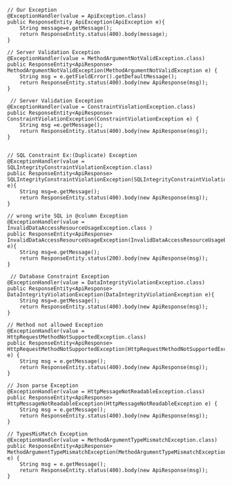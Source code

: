     // Our Exception
    @ExceptionHandler(value = ApiException.class)
    public ResponseEntity ApiException(ApiException e){
        String message=e.getMessage();
        return ResponseEntity.status(400).body(message);
    }

    // Server Validation Exception
    @ExceptionHandler(value = MethodArgumentNotValidException.class)
    public ResponseEntity<ApiResponse> MethodArgumentNotValidException(MethodArgumentNotValidException e) {
        String msg = e.getFieldError().getDefaultMessage();
        return ResponseEntity.status(400).body(new ApiResponse(msg));
    }
    
     // Server Validation Exception
    @ExceptionHandler(value = ConstraintViolationException.class)
    public ResponseEntity<ApiResponse> ConstraintViolationException(ConstraintViolationException e) {
        String msg =e.getMessage();
        return ResponseEntity.status(400).body(new ApiResponse(msg));
    }


    // SQL Constraint Ex:(Duplicate) Exception
    @ExceptionHandler(value = SQLIntegrityConstraintViolationException.class)
    public ResponseEntity<ApiResponse> SQLIntegrityConstraintViolationException(SQLIntegrityConstraintViolationException e){
        String msg=e.getMessage();
        return ResponseEntity.status(400).body(new ApiResponse(msg));
    }
    
    // wrong write SQL in @column Exception
    @ExceptionHandler(value = InvalidDataAccessResourceUsageException.class )
    public ResponseEntity<ApiResponse> InvalidDataAccessResourceUsageException(InvalidDataAccessResourceUsageException e){
        String msg=e.getMessage();
        return ResponseEntity.status(200).body(new ApiResponse(msg));
    }
    
     // Database Constraint Exception
    @ExceptionHandler(value = DataIntegrityViolationException.class)
    public ResponseEntity<ApiResponse> DataIntegrityViolationException(DataIntegrityViolationException e){
        String msg=e.getMessage();
        return ResponseEntity.status(400).body(new ApiResponse(msg));
    }

    // Method not allowed Exception
    @ExceptionHandler(value = HttpRequestMethodNotSupportedException.class)
    public ResponseEntity<ApiResponse> HttpRequestMethodNotSupportedException(HttpRequestMethodNotSupportedException e) {
        String msg = e.getMessage();
        return ResponseEntity.status(400).body(new ApiResponse(msg));
    }

    // Json parse Exception
    @ExceptionHandler(value = HttpMessageNotReadableException.class)
    public ResponseEntity<ApiResponse> HttpMessageNotReadableException(HttpMessageNotReadableException e) {
        String msg = e.getMessage();
        return ResponseEntity.status(400).body(new ApiResponse(msg));
    }

    // TypesMisMatch Exception
    @ExceptionHandler(value = MethodArgumentTypeMismatchException.class)
    public ResponseEntity<ApiResponse> MethodArgumentTypeMismatchException(MethodArgumentTypeMismatchException e) {
        String msg = e.getMessage();
        return ResponseEntity.status(400).body(new ApiResponse(msg));
    }
